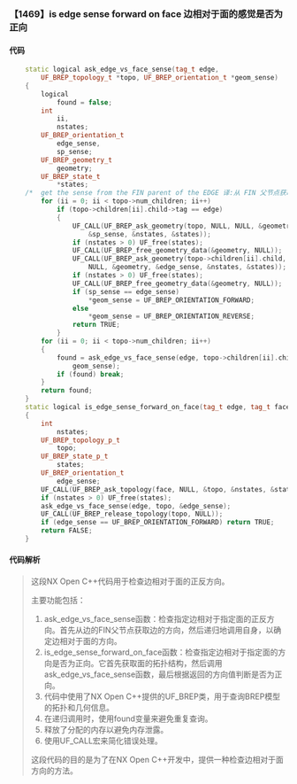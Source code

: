 ### 【1469】is edge sense forward on face 边相对于面的感觉是否为正向

#### 代码

```cpp
    static logical ask_edge_vs_face_sense(tag_t edge,  
        UF_BREP_topology_t *topo, UF_BREP_orientation_t *geom_sense)  
    {  
        logical  
            found = false;  
        int  
            ii,  
            nstates;  
        UF_BREP_orientation_t  
            edge_sense,  
            sp_sense;  
        UF_BREP_geometry_t  
            geometry;  
        UF_BREP_state_t  
            *states;  
    /*  get the sense from the FIN parent of the EDGE 译:从 FIN 父节点获取 EDGE 的感觉。 */  
        for (ii = 0; ii < topo->num_children; ii++)  
            if (topo->children[ii].child->tag == edge)  
            {  
                UF_CALL(UF_BREP_ask_geometry(topo, NULL, NULL, &geometry,  
                    &sp_sense, &nstates, &states));  
                if (nstates > 0) UF_free(states);  
                UF_CALL(UF_BREP_free_geometry_data(&geometry, NULL));  
                UF_CALL(UF_BREP_ask_geometry(topo->children[ii].child, NULL,  
                    NULL, &geometry, &edge_sense, &nstates, &states));  
                if (nstates > 0) UF_free(states);  
                UF_CALL(UF_BREP_free_geometry_data(&geometry, NULL));  
                if (sp_sense == edge_sense)  
                    *geom_sense = UF_BREP_ORIENTATION_FORWARD;  
                else  
                    *geom_sense = UF_BREP_ORIENTATION_REVERSE;  
                return TRUE;  
            }  
        for (ii = 0; ii < topo->num_children; ii++)  
        {  
            found = ask_edge_vs_face_sense(edge, topo->children[ii].child,  
                geom_sense);  
            if (found) break;  
        }  
        return found;  
    }  
    static logical is_edge_sense_forward_on_face(tag_t edge, tag_t face)  
    {  
        int  
            nstates;  
        UF_BREP_topology_p_t  
            topo;  
        UF_BREP_state_p_t  
            states;  
        UF_BREP_orientation_t  
            edge_sense;  
        UF_CALL(UF_BREP_ask_topology(face, NULL, &topo, &nstates, &states));  
        if (nstates > 0) UF_free(states);  
        ask_edge_vs_face_sense(edge, topo, &edge_sense);  
        UF_CALL(UF_BREP_release_topology(topo, NULL));  
        if (edge_sense == UF_BREP_ORIENTATION_FORWARD) return TRUE;  
        return FALSE;  
    }

```

#### 代码解析

> 这段NX Open C++代码用于检查边相对于面的正反方向。
>
> 主要功能包括：
>
> 1. ask_edge_vs_face_sense函数：检查指定边相对于指定面的正反方向。首先从边的FIN父节点获取边的方向，然后递归地调用自身，以确定边相对于面的方向。
> 2. is_edge_sense_forward_on_face函数：检查指定边相对于指定面的方向是否为正向。它首先获取面的拓扑结构，然后调用ask_edge_vs_face_sense函数，最后根据返回的方向值判断是否为正向。
> 3. 代码中使用了NX Open C++提供的UF_BREP类，用于查询BREP模型的拓扑和几何信息。
> 4. 在递归调用时，使用found变量来避免重复查询。
> 5. 释放了分配的内存以避免内存泄露。
> 6. 使用UF_CALL宏来简化错误处理。
>
> 这段代码的目的是为了在NX Open C++开发中，提供一种检查边相对于面方向的方法。
>
